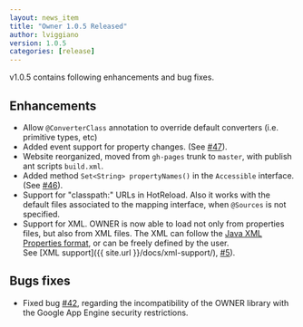 ```yaml
---
layout: news_item
title: "Owner 1.0.5 Released"
author: lviggiano
version: 1.0.5
categories: [release]
---
```


v1.0.5 contains following enhancements and bug fixes.

Enhancements
------------

 * Allow `@ConverterClass` annotation to override default converters (i.e. primitive types, etc)
 * Added event support for property changes. (See [#47](https://github.com/lviggiano/owner/issues/47)).
 * Website reorganized, moved from `gh-pages` trunk to `master`, with publish ant scripts `build.xml`.
 * Added method `Set<String> propertyNames()` in the `Accessible` interface.
  (See [#46](https://github.com/lviggiano/owner/issues/46)).
 * Support for "classpath:" URLs in HotReload. Also it works with the default files associated to the mapping
   interface, when `@Sources` is not specified.
 * Support for XML. OWNER is now able to load not only from properties files, but also from XML files. The XML
   can follow the [Java XML Properties format](http://docs.oracle.com/javase/7/docs/api/java/util/Properties.html),
   or can be freely defined by the user.<br/>
   See [XML support]({{ site.url }}/docs/xml-support/), [#5](https://github.com/lviggiano/owner/issues/5)).


Bugs fixes
----------

 * Fixed bug [#42](https://github.com/lviggiano/owner/issues/42), regarding the incompatibility of the OWNER
   library with the Google App Engine security restrictions.


